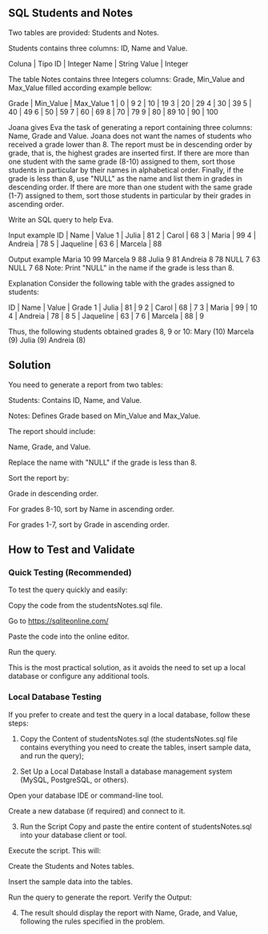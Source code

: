 ## SQL Students and Notes
Two tables are provided: Students and Notes.

Students contains three columns: ID, Name and Value.

Coluna  | Tipo
ID          | Integer
Name    | String
Value     | Integer

The table Notes contains three Integers columns: Grade, Min_Value and Max_Value filled according example bellow:

Grade | Min_Value | Max_Value
1          | 0                 |  9
2          | 10               | 19
3          | 20               | 29
4          | 30               | 39
5          | 40               | 49
6          | 50               | 59
7          | 60               | 69
8          | 70               | 79
9          | 80               | 89
10        | 90               | 100

Joana gives Eva the task of generating a report containing three columns: Name, Grade and Value. Joana does not want the names of students who received a grade lower than 8. The report must be in descending order by grade, that is, the highest grades are inserted first. If there are more than one student with the same grade (8-10) assigned to them, sort those students in particular by their names in alphabetical order. Finally, if the grade is less than 8, use "NULL" as the name and list them in grades in descending order. If there are more than one student with the same grade (1-7) assigned to them, sort those students in particular by their grades in ascending order.

Write an SQL query to help Eva.

Input example
ID | Name           | Value
1   | Julia             | 81
2   | Carol            | 68
3   | Maria           | 99
4   | Andreia       | 78
5   | Jaqueline     | 63
6   | Marcela       | 88

Output example
Maria 10 99
Marcela 9 88
Julia 9 81
Andreia 8 78
NULL 7 63
NULL 7 68
Note: Print "NULL" in the name if the grade is less than 8.

Explanation
Consider the following table with the grades assigned to students:

ID  | Name       | Value  | Grade
1    | Julia         | 81       |   9
2    | Carol        | 68       |   7
3    | Maria       | 99       |   10
4    | Andreia    | 78       |   8
5    | Jaqueline  | 63       |   7
6    | Marcela    | 88       |   9

Thus, the following students obtained grades 8, 9 or 10:
Mary (10)
Marcela (9)
Julia (9)
Andreia (8)

## Solution
You need to generate a report from two tables:

Students: Contains ID, Name, and Value.

Notes: Defines Grade based on Min_Value and Max_Value.

The report should include:

Name, Grade, and Value.

Replace the name with "NULL" if the grade is less than 8.

Sort the report by:

Grade in descending order.

For grades 8-10, sort by Name in ascending order.

For grades 1-7, sort by Grade in ascending order.

## How to Test and Validate

### Quick Testing (Recommended)
To test the query quickly and easily:

Copy the code from the studentsNotes.sql file.

Go to https://sqliteonline.com/

Paste the code into the online editor.

Run the query.

This is the most practical solution, as it avoids the need to set up a local database or configure any additional tools.

### Local Database Testing
If you prefer to create and test the query in a local database, follow these steps:

1. Copy the Content of studentsNotes.sql (the studentsNotes.sql file contains everything you need to create the tables, insert sample data, and run the query);

2. Set Up a Local Database
   Install a database management system (MySQL, PostgreSQL, or others).

Open your database IDE or command-line tool.

Create a new database (if required) and connect to it.

3. Run the Script
   Copy and paste the entire content of studentsNotes.sql into your database client or tool.

Execute the script. This will:

Create the Students and Notes tables.

Insert the sample data into the tables.

Run the query to generate the report.
Verify the Output:

4. The result should display the report with Name, Grade, and Value, following the rules specified in the problem.


